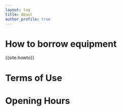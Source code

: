 ```yaml
---
layout: tag
title: About
author_profile: true
---
```

# How to borrow equipment
{{site.howto}}

# Terms of Use

# Opening Hours
